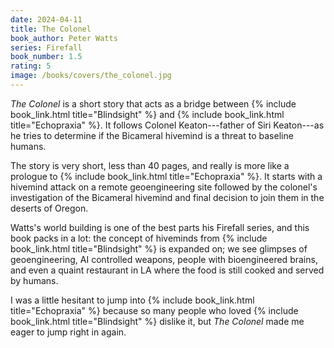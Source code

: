 ```yaml
---
date: 2024-04-11
title: The Colonel
book_author: Peter Watts
series: Firefall
book_number: 1.5
rating: 5
image: /books/covers/the_colonel.jpg
---
```


<cite class="book-title">The Colonel</cite> is a short story that acts as a
bridge between {% include book_link.html title="Blindsight" %} and {% include
book_link.html title="Echopraxia" %}. It follows Colonel Keaton---father of
Siri Keaton---as he tries to determine if the Bicameral hivemind is a threat
to baseline humans.

The story is very short, less than 40 pages, and really is more like a
prologue to {% include book_link.html title="Echopraxia" %}. It starts with a
hivemind attack on a remote geoengineering site followed by the colonel's
investigation of the Bicameral hivemind and final decision to join them in the
deserts of Oregon.

Watts's world building is one of the best parts his Firefall series, and this
book packs in a lot: the concept of hiveminds from {% include book_link.html
title="Blindsight" %} is expanded on; we see glimpses of geoengineering, AI
controlled weapons, people with bioengineered brains, and even a quaint
restaurant in LA where the food is still cooked and served by humans.

I was a little hesitant to jump into {% include book_link.html
title="Echopraxia" %} because so many people who loved {% include
book_link.html title="Blindsight" %} dislike it, but <cite
class="book-title">The Colonel</cite> made me eager to jump right in again.
